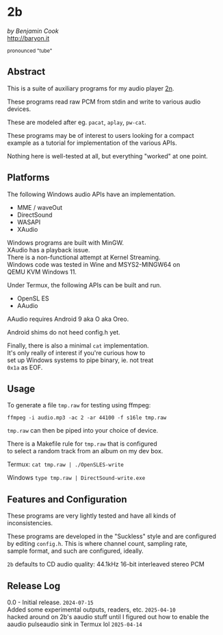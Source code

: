 # 2b

*by Benjamin Cook*\
<http://baryon.it>

<sup>pronounced "tube"</sup>

## Abstract

This is a suite of auxiliary programs for my audio player [2n](https://github.com/Canar/2n).

These programs read raw PCM from stdin and write to various audio devices. 

These are modeled after eg. `pacat`, `aplay`, `pw-cat`.

These programs may be of interest to users looking for a compact\
example as a tutorial for implementation of the various APIs.

Nothing here is well-tested at all, but everything "worked" at one point.

## Platforms

The following Windows audio APIs have an implementation.

- MME / waveOut
- DirectSound
- WASAPI
- XAudio

Windows programs are built with MinGW.\
XAudio has a playback issue.\
There is a non-functional attempt at Kernel Streaming.\
Windows code was tested in Wine and MSYS2-MINGW64 on\
QEMU KVM Windows 11.

Under Termux, the following APIs can be built and run.

- OpenSL ES
- AAudio

AAudio requires Android 9 aka O aka Oreo.

Android shims do not heed config.h yet.

Finally, there is also a minimal `cat` implementation.\
It's only really of interest if you're curious how to\
set up Windows systems to pipe binary, ie. not treat\
`0x1a` as EOF.

## Usage

To generate a file `tmp.raw` for testing using ffmpeg:

`ffmpeg -i audio.mp3 -ac 2 -ar 44100 -f s16le tmp.raw`

`tmp.raw` can then be piped into your choice of device.

There is a Makefile rule for `tmp.raw` that is configured\
to select a random track from an album on my dev box.

Termux: `cat tmp.raw | ./OpenSLES-write`

Windows `type tmp.raw | DirectSound-write.exe`

## Features and Configuration

These programs are very lightly tested and have all kinds of inconsistencies.

These programs are developed in the "Suckless" style and are configured\
by editing `config.h`. This is where channel count, sampling rate,\
sample format, and such are configured, ideally.

`2b` defaults to CD audio quality: 44.1kHz 16-bit interleaved stereo PCM



## Release Log

0.0 - Initial release. `2024-07-15`\
Added some experimental outputs, readers, etc. `2025-04-10`\
hacked around on 2b's aaudio stuff until I figured out how to enable the aaudio pulseaudio sink in Termux lol `2025-04-14`
